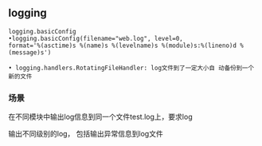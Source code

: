 ## logging 

```
logging.basicConfig 
•logging.basicConfig(filename="web.log", level=0,
format='%(asctime)s %(name)s %(levelname)s %(module)s:%(lineno)d %(message)s')

• logging.handlers.RotatingFileHandler: log文件到了一定大小自 动备份到一个新的文件
```

### 场景

在不同模块中输出log信息到同一个文件test.log上，要求log

输出不同级别的log， 包括输出异常信息到log文件






